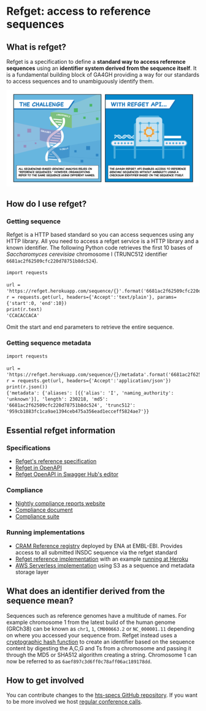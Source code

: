# Refget: access to reference sequences

## What is refget?

Refget is a specification to define a **standard way to access reference sequences** using an **identifier system derived from the sequence itself**. It is a fundamental building block of GA4GH providing a way for our standards to access sequences and to unambiguously identify them.

![How refget works](refget-big.png)

## How do I use refget?

### Getting sequence

Refget is a HTTP based standard so you can access sequences using any HTTP library. All you need to access a refget service is a HTTP library and a known identifier. The following Python code retrieves the first 10 bases of _Saccharomyces cerevisiae_ chromosome I (TRUNC512 identifier `6681ac2f62509cfc220d78751b8dc524`).

```python3
import requests

url = 'https://refget.herokuapp.com/sequence/{}'.format('6681ac2f62509cfc220d78751b8dc524')
r = requests.get(url, headers={'Accept':'text/plain'}, params={'start':0, 'end':10})
print(r.text)
'CCACACCACA'
```

Omit the start and end parameters to retrieve the entire sequence.

### Getting sequence metadata

```python3
import requests

url = 'https://refget.herokuapp.com/sequence/{}/metadata'.format('6681ac2f62509cfc220d78751b8dc524')
r = requests.get(url, headers={'Accept':'application/json'})
print(r.json())
{'metadata': {'aliases': [{{'alias': 'I', 'naming_authority': 'unknown'}], 'length': 230218, 'md5': '6681ac2f62509cfc220d78751b8dc524', 'trunc512': '959cb1883fc1ca9ae1394ceb475a356ead1ecceff5824ae7'}}
```

## Essential refget information

### Specifications

- [Refget's reference specification](https://samtools.github.io/hts-specs/refget.html)
- [Refget in OpenAPI](https://samtools.github.io/hts-specs/pub/refget-openapi.yaml)
- [Refget OpenAPI in Swagger Hub's editor](https://editor.swagger.io/?url=https://raw.githubusercontent.com/samtools/hts-specs/master/pub/refget-openapi.yaml)

### Compliance

- [Nightly compliance reports website](https://andrewyatz.github.io/refget-compliance/)
- [Compliance document](https://compliancedoc.readthedocs.io/en/latest/)
- [Compliance suite](https://github.com/ga4gh/refget-compliance-suite)

### Running implementations

- [CRAM Reference registry](https://www.ebi.ac.uk/ena/cram) deployed by ENA at EMBL-EBI. Provides access to all submitted INSDC sequence via the refget standard
- [Refget reference implementation](https://github.com/andrewyatz/refget-server-perl) with an example [running at Heroku](http://refget.herokuapp.com/)
- [AWS Serverless implementation](https://github.com/ga4gh/refget-serverless) using S3 as a sequence and metadata storage layer

## What does an identifier derived from the sequence mean?

Sequences such as reference genomes have a multitude of names. For example chromosome 1 from the latest build of the human genome (GRCh38) can be known as `chr1`, `1`, `CM000663.2` or `NC_000001.11`  depending on where you accessed your sequence from. Refget instead uses a [cryptographic hash function](https://en.wikipedia.org/wiki/Cryptographic_hash_function) to create an identifier based on the sequence content by digesting the A,C,G and Ts from a chromosome and passing it through the MD5 or SHA512 algorithm creating a string. Chromosome 1 can now be referred to as `6aef897c3d6ff0c78aff06ac189178dd`.

## How to get involved

You can contribute changes to the [hts-specs GitHub repository](https://github.com/samtools/hts-specs). If you want to be more involved we host [regular conference calls](https://docs.google.com/document/d/1B14YzZsvXtjE8TlDmEJm2tS7I8fstSZsxYsTCpIVY34/edit).
